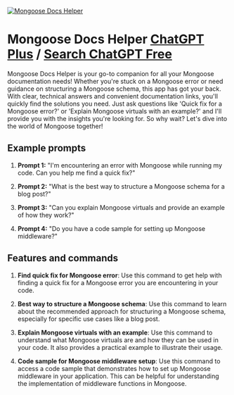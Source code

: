 
[![Mongoose Docs Helper](https://files.oaiusercontent.com/file-zpikbXMawNWrpyDnZCjwQiNQ?se=2123-10-17T15%3A16%3A16Z&sp=r&sv=2021-08-06&sr=b&rscc=max-age%3D31536000%2C%20immutable&rscd=attachment%3B%20filename%3D14f8ba34-de3f-4845-b4cf-77d9f637b661.png&sig=YIZ3OTp7YZnN%2BbTxo0BhxgeS233LUJVlhFAvEfes/oI%3D)](https://chat.openai.com/g/g-qALUQsGxW-mongoose-docs-helper)

# Mongoose Docs Helper [ChatGPT Plus](https://chat.openai.com/g/g-qALUQsGxW-mongoose-docs-helper) / [Search ChatGPT Free](https://gptcall.net/index.html#/?search=Mongoose%20Docs%20Helper)

Mongoose Docs Helper is your go-to companion for all your Mongoose documentation needs! Whether you're stuck on a Mongoose error or need guidance on structuring a Mongoose schema, this app has got your back. With clear, technical answers and convenient documentation links, you'll quickly find the solutions you need. Just ask questions like 'Quick fix for a Mongoose error?' or 'Explain Mongoose virtuals with an example?' and I'll provide you with the insights you're looking for. So why wait? Let's dive into the world of Mongoose together!

## Example prompts

1. **Prompt 1:** "I'm encountering an error with Mongoose while running my code. Can you help me find a quick fix?"

2. **Prompt 2:** "What is the best way to structure a Mongoose schema for a blog post?"

3. **Prompt 3:** "Can you explain Mongoose virtuals and provide an example of how they work?"

4. **Prompt 4:** "Do you have a code sample for setting up Mongoose middleware?"

## Features and commands

1. **Find quick fix for Mongoose error**: Use this command to get help with finding a quick fix for a Mongoose error you are encountering in your code.

2. **Best way to structure a Mongoose schema**: Use this command to learn about the recommended approach for structuring a Mongoose schema, especially for specific use cases like a blog post.

3. **Explain Mongoose virtuals with an example**: Use this command to understand what Mongoose virtuals are and how they can be used in your code. It also provides a practical example to illustrate their usage.

4. **Code sample for Mongoose middleware setup**: Use this command to access a code sample that demonstrates how to set up Mongoose middleware in your application. This can be helpful for understanding the implementation of middleware functions in Mongoose.


